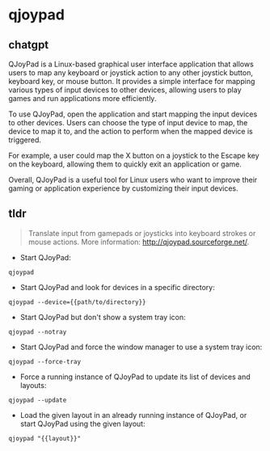 # qjoypad 
## chatgpt 
QJoyPad is a Linux-based graphical user interface application that allows users to map any keyboard or joystick action to any other joystick button, keyboard key, or mouse button. It provides a simple interface for mapping various types of input devices to other devices, allowing users to play games and run applications more efficiently.

To use QJoyPad, open the application and start mapping the input devices to other devices. Users can choose the type of input device to map, the device to map it to, and the action to perform when the mapped device is triggered.

For example, a user could map the X button on a joystick to the Escape key on the keyboard, allowing them to quickly exit an application or game.

Overall, QJoyPad is a useful tool for Linux users who want to improve their gaming or application experience by customizing their input devices. 

## tldr 
 
> Translate input from gamepads or joysticks into keyboard strokes or mouse actions.
> More information: <http://qjoypad.sourceforge.net/>.

- Start QJoyPad:

`qjoypad`

- Start QJoyPad and look for devices in a specific directory:

`qjoypad --device={{path/to/directory}}`

- Start QJoyPad but don't show a system tray icon:

`qjoypad --notray`

- Start QJoyPad and force the window manager to use a system tray icon:

`qjoypad --force-tray`

- Force a running instance of QJoyPad to update its list of devices and layouts:

`qjoypad --update`

- Load the given layout in an already running instance of QJoyPad, or start QJoyPad using the given layout:

`qjoypad "{{layout}}"`
